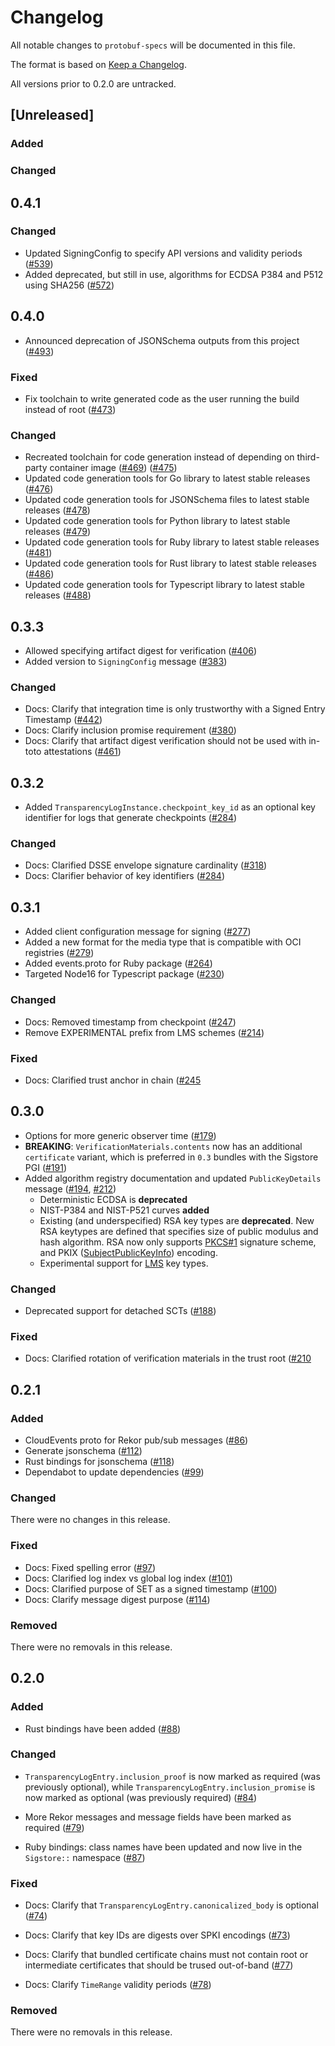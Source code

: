 # Changelog

All notable changes to `protobuf-specs` will be documented in this file.

The format is based on [Keep a Changelog](https://keepachangelog.com/en/1.0.0/).

All versions prior to 0.2.0 are untracked.

## [Unreleased]

### Added

### Changed

## 0.4.1

### Changed

* Updated SigningConfig to specify API versions and validity periods
  ([#539](https://github.com/sigstore/protobuf-specs/pull/539))
* Added deprecated, but still in use, algorithms for ECDSA P384 and P512
  using SHA256 ([#572](https://github.com/sigstore/protobuf-specs/pull/572))

## 0.4.0

* Announced deprecation of JSONSchema outputs from this project
  ([#493](https://github.com/sigstore/protobuf-specs/pull/493))

### Fixed

* Fix toolchain to write generated code as the user running the build instead of root
  ([#473](https://github.com/sigstore/protobuf-specs/pull/473))

### Changed

* Recreated toolchain for code generation instead of depending on third-party container image
  ([#469](https://github.com/sigstore/protobuf-specs/pull/469))
  ([#475](https://github.com/sigstore/protobuf-specs/pull/475))
* Updated code generation tools for Go library to latest stable releases
  ([#476](https://github.com/sigstore/protobuf-specs/pull/476))
* Updated code generation tools for JSONSchema files to latest stable releases
  ([#478](https://github.com/sigstore/protobuf-specs/pull/478))
* Updated code generation tools for Python library to latest stable releases
  ([#479](https://github.com/sigstore/protobuf-specs/pull/479))
* Updated code generation tools for Ruby library to latest stable releases
  ([#481](https://github.com/sigstore/protobuf-specs/pull/481))
* Updated code generation tools for Rust library to latest stable releases
  ([#486](https://github.com/sigstore/protobuf-specs/pull/486))
* Updated code generation tools for Typescript library to latest stable releases
  ([#488](https://github.com/sigstore/protobuf-specs/pull/488))

## 0.3.3

* Allowed specifying artifact digest for verification
  ([#406](https://github.com/sigstore/protobuf-specs/pull/406))
* Added version to `SigningConfig` message
  ([#383](https://github.com/sigstore/protobuf-specs/pull/383))

### Changed

* Docs: Clarify that integration time is only trustworthy with a Signed Entry
  Timestamp ([#442](https://github.com/sigstore/protobuf-specs/pull/442))
* Docs: Clarify inclusion promise requirement ([#380](https://github.com/sigstore/protobuf-specs/pull/380))
* Docs: Clarify that artifact digest verification should not be used with
  in-toto attestations
  ([#461](https://github.com/sigstore/protobuf-specs/pull/461))

## 0.3.2

* Added `TransparencyLogInstance.checkpoint_key_id` as an optional key identifier
  for logs that generate checkpoints ([#284](https://github.com/sigstore/protobuf-specs/pull/284))

### Changed

* Docs: Clarified DSSE envelope signature cardinality ([#318](https://github.com/sigstore/protobuf-specs/pull/318))
* Docs: Clarifier behavior of key identifiers ([#284](https://github.com/sigstore/protobuf-specs/pull/284))

## 0.3.1

* Added client configuration message for signing ([#277](https://github.com/sigstore/protobuf-specs/pull/277))
* Added a new format for the media type that is compatible with OCI registries ([#279](https://github.com/sigstore/protobuf-specs/pull/279))
* Added events.proto for Ruby package ([#264](https://github.com/sigstore/protobuf-specs/pull/264))
* Targeted Node16 for Typescript package ([#230](https://github.com/sigstore/protobuf-specs/pull/230))

### Changed

* Docs: Removed timestamp from checkpoint ([#247](https://github.com/sigstore/protobuf-specs/pull/247))
* Remove EXPERIMENTAL prefix from LMS schemes ([#214](https://github.com/sigstore/protobuf-specs/pull/214))

### Fixed

* Docs: Clarified trust anchor in chain ([#245]([https://github.com/sigstore/protobuf-specs/pull/210](https://github.com/sigstore/protobuf-specs/pull/245))

## 0.3.0

* Options for more generic observer time ([#179](https://github.com/sigstore/protobuf-specs/pull/179))
* **BREAKING**: `VerificationMaterials.contents` now has an additional `certificate` variant,
  which is preferred in `0.3` bundles with the Sigstore PGI ([#191](https://github.com/sigstore/protobuf-specs/pull/191))
* Added algorithm registry documentation and updated `PublicKeyDetails` message
  ([#194](https://github.com/sigstore/protobuf-specs/pull/194), [#212](https://github.com/sigstore/protobuf-specs/pull/212))
    * Deterministic ECDSA is **deprecated**
    * NIST-P384 and NIST-P521 curves **added**
    * Existing (and underspecified) RSA key types are
      **deprecated**. New RSA keytypes are defined that specifies size
      of public modulus and hash algorithm. RSA now only supports
      [PKCS#1](https://datatracker.ietf.org/doc/html/rfc8017#section-8.2)
      signature scheme, and PKIX
      ([SubjectPublicKeyInfo](https://datatracker.ietf.org/doc/html/rfc5280#section-4.1))
      encoding.
    * Experimental support for
      [LMS](https://datatracker.ietf.org/doc/html/rfc8554) key types.

### Changed

* Deprecated support for detached SCTs ([#188](https://github.com/sigstore/protobuf-specs/pull/188))

### Fixed

* Docs: Clarified rotation of verification materials in the trust root
  ([#210](https://github.com/sigstore/protobuf-specs/pull/210)

## 0.2.1

### Added

* CloudEvents proto for Rekor pub/sub messages ([#86](https://github.com/sigstore/protobuf-specs/pull/86))
* Generate jsonschema ([#112](https://github.com/sigstore/protobuf-specs/pull/112))
* Rust bindings for jsonschema ([#118](https://github.com/sigstore/protobuf-specs/pull/118))
* Dependabot to update dependencies ([#99](https://github.com/sigstore/protobuf-specs/pull/99))

### Changed

There were no changes in this release.

### Fixed

* Docs: Fixed spelling error ([#97](https://github.com/sigstore/protobuf-specs/pull/97))
* Docs: Clarified log index vs global log index ([#101](https://github.com/sigstore/protobuf-specs/pull/101))
* Docs: Clarified purpose of SET as a signed timestamp ([#100](https://github.com/sigstore/protobuf-specs/pull/100))
* Docs: Clarify message digest purpose ([#114](https://github.com/sigstore/protobuf-specs/pull/114))

### Removed

There were no removals in this release.

## 0.2.0

### Added

* Rust bindings have been added ([#88](https://github.com/sigstore/protobuf-specs/pull/88))

### Changed

* `TransparencyLogEntry.inclusion_proof` is now marked as required (was previously optional),
  while `TransparencyLogEntry.inclusion_promise` is now marked as optional (was previously
  required) ([#84](https://github.com/sigstore/protobuf-specs/pull/84))

* More Rekor messages and message fields have been marked as required
 ([#79](https://github.com/sigstore/protobuf-specs/pull/79))

* Ruby bindings: class names have been updated and now live in the `Sigstore::` namespace
  ([#87](https://github.com/sigstore/protobuf-specs/pull/87))

### Fixed

* Docs: Clarify that `TransparencyLogEntry.canonicalized_body` is optional
  ([#74](https://github.com/sigstore/protobuf-specs/pull/74))

* Docs: Clarify that key IDs are digests over SPKI encodings
  ([#73](https://github.com/sigstore/protobuf-specs/pull/73))

* Docs: Clarify that bundled certificate chains must not contain root or intermediate
  certificates that should be trused out-of-band
  ([#77](https://github.com/sigstore/protobuf-specs/pull/77))

* Docs: Clarify `TimeRange` validity periods
  ([#78](https://github.com/sigstore/protobuf-specs/pull/78))

### Removed

There were no removals in this release.

